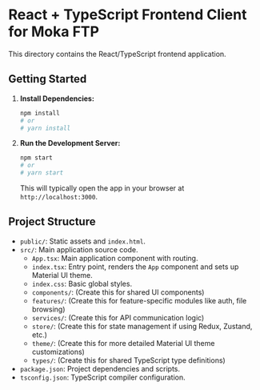 # React + TypeScript Frontend Client for Moka FTP

This directory contains the React/TypeScript frontend application.

## Getting Started

1.  **Install Dependencies:**
    ```bash
    npm install
    # or
    # yarn install
    ```

2.  **Run the Development Server:**
    ```bash
    npm start
    # or
    # yarn start
    ```
    This will typically open the app in your browser at `http://localhost:3000`.

## Project Structure

-   `public/`: Static assets and `index.html`.
-   `src/`: Main application source code.
    -   `App.tsx`: Main application component with routing.
    -   `index.tsx`: Entry point, renders the `App` component and sets up Material UI theme.
    -   `index.css`: Basic global styles.
    -   `components/`: (Create this for shared UI components)
    -   `features/`: (Create this for feature-specific modules like auth, file browsing)
    -   `services/`: (Create this for API communication logic)
    -   `store/`: (Create this for state management if using Redux, Zustand, etc.)
    -   `theme/`: (Create this for more detailed Material UI theme customizations)
    -   `types/`: (Create this for shared TypeScript type definitions)
-   `package.json`: Project dependencies and scripts.
-   `tsconfig.json`: TypeScript compiler configuration.
